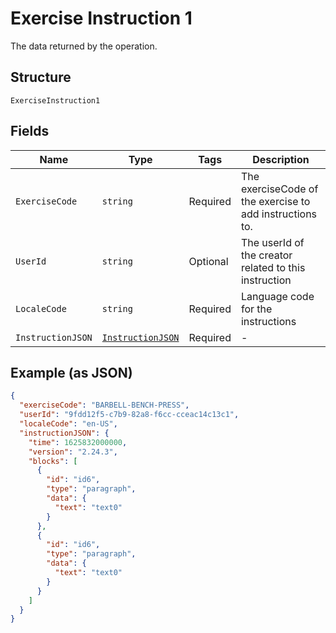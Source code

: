 
# Exercise Instruction 1

The data returned by the operation.

## Structure

`ExerciseInstruction1`

## Fields

| Name | Type | Tags | Description |
|  --- | --- | --- | --- |
| `ExerciseCode` | `string` | Required | The exerciseCode of the exercise to add instructions to. |
| `UserId` | `string` | Optional | The userId of the creator related to this instruction |
| `LocaleCode` | `string` | Required | Language code for the instructions |
| `InstructionJSON` | [`InstructionJSON`](../../doc/models/instruction-json.md) | Required | - |

## Example (as JSON)

```json
{
  "exerciseCode": "BARBELL-BENCH-PRESS",
  "userId": "9fdd12f5-c7b9-82a8-f6cc-cceac14c13c1",
  "localeCode": "en-US",
  "instructionJSON": {
    "time": 1625832000000,
    "version": "2.24.3",
    "blocks": [
      {
        "id": "id6",
        "type": "paragraph",
        "data": {
          "text": "text0"
        }
      },
      {
        "id": "id6",
        "type": "paragraph",
        "data": {
          "text": "text0"
        }
      }
    ]
  }
}
```

